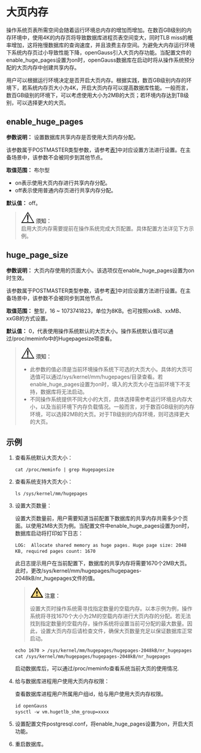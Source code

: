 # 大页内存

操作系统页表所需空间会随着运行环境总内存的增加而增加。在数百GB级别的内存环境中，使用4K的内存页将导致数据库进程页表空间变大，同时TLB miss的概率增加，这将拖慢数据库的查询速度，并且浪费主存空间。为避免大内存运行环境下系统内存页过小导致性能下降，openGauss引入大页内存功能。当配置文件的enable_huge_pages设置为on时，openGauss数据库在启动时将从操作系统预分配的大页内存中创建共享内存。

用户可以根据运行环境决定是否开启大页内存。根据实践，数百GB级别内存的环境下，若系统内存页大小为4K，开启大页内存可以提高数据库性能。一般而言，数百GB级别的环境下，可以考虑使用大小为2MB的大页；若环境内存达到TB级别，可以选择更大的大页。

## enable\_huge\_pages<a name="zh-cn_topic_0237124693_zh-cn_topic_0059778803_sc5573df50b1c4214bd6067c213147fce"></a>

**参数说明：** 设置数据库共享内存是否使用大页内存分配。

该参数属于POSTMASTER类型参数，请参考[表1](../DatabaseAdministrationGuide/参数设置.md#zh-cn_topic_0237121562_zh-cn_topic_0059777490_t91a6f212010f4503b24d7943aed6d846)中对应设置方法进行设置。在主备场景中，该参数不会被同步到其他节点。

**取值范围：** 布尔型

-   on表示使用大页内存进行共享内存分配。
-   off表示使用普通内存页进行共享内存分配。

**默认值：** off。

>![](public_sys-resources/icon-notice.gif) **须知：**   
>启用大页内存需要提前在操作系统完成大页配置。具体配置方法详见下方示例。

## huge\_page\_size<a name="zh-cn_topic_0237124693_zh-cn_topic_0059778803_s4db3d28f8b8349b582c80fcd26dd8967"></a>

**参数说明：** 大页内存使用的页面大小。该选项仅在enable\_huge\_pages设置为on时生效。

该参数属于POSTMASTER类型参数，请参考[表1](../DatabaseAdministrationGuide/参数设置.md#zh-cn_topic_0237121562_zh-cn_topic_0059777490_t91a6f212010f4503b24d7943aed6d846)中对应设置方法进行设置。在主备场景中，该参数不会被同步到其他节点。

**取值范围：** 整型，16 \~ 1073741823，单位为8KB。也可按照xxkB、xxMB、xxGB的方式设置。

**默认值：** 0，代表使用操作系统默认的大页大小。操作系统默认值可以通过/proc/meminfo中的Hugepagesize项查看。

>![](public_sys-resources/icon-notice.gif) **须知：**   
>-   此参数的值必须是当前环境操作系统下可选的大页大小。具体的大页可选值可以通过/sys/kernel/mm/hugepages/目录查看。若enable_huge_pages设置为on时，填入的大页大小在当前环境下不支持，数据库将无法启动。
>-   不同操作系统提供不同大小的大页，具体选择需参考运行环境总内存大小，以及当前环境下内存负载情况。一般而言，对于数百GB级别的内存环境，可以选择2MB的大页。对于TB级别的内存环境，则可选择更大的大页。

## 示例<a name="zh-cn_topic_0283137176_zh-cn_topic_0237121562_zh-cn_topic_0059777490_s5b8255d8025640aba238bfb86b20807a"></a>

1.  查看系统默认大页大小：

    ```
    cat /proc/meminfo | grep Hugepagesize
    ```

2. 查看系统支持大页大小：

    ```
    ls /sys/kernel/mm/hugepages
    ```

3. 设置大页数量：

    设置大页数量前，用户需要知道当前配置下数据库的共享内存共需多少个页面。以使用2MB大页为例。当配置文件中enable_huge_pages设置为on时，数据库启动将打印如下日志：

    ```
    LOG:  Allocate shared memory as huge pages. Huge page size: 2048 KB, required pages count: 1670
    ```

    此日志提示用户在当前配置下，数据库的共享内存将需要1670个2MB大页。此时，更改/sys/kernel/mm/hugepages/hugepages-2048kB/nr_hugepages文件的值。

    >![](public_sys-resources/icon-caution.gif) **注意：** 
    > 
    > 设置大页时操作系统需寻找指定数量的空载内存。以本示例为例，操作系统将寻找1670个大小为2M的空载内存进行大页内存的分配。若无法找到指定数量的空载内存，操作系统将设置当前可分配的最大数量。因此，设置大页内存后请检查文件，确保大页数量充足以保证数据库正常启动。

    ```
    echo 1670 > /sys/kernel/mm/hugepages/hugepages-2048kB/nr_hugepages
    cat /sys/kernel/mm/hugepages/hugepages-2048kB/nr_hugepages
    ```

    启动数据库后，可以通过/proc/meminfo查看系统当前大页的使用情况.

4. 给与数据库进程用户使用大页内存权限：

    查看数据库进程用户所属用户组id，给与用户使用大页内存权限。

    ```
    id openGauss
    sysctl -w vm.hugetlb_shm_group=xxxx
    ```

5. 设置配置文件postgresql.conf，将enable_huge_pages设置为on，开启大页功能。

6. 重启数据库。